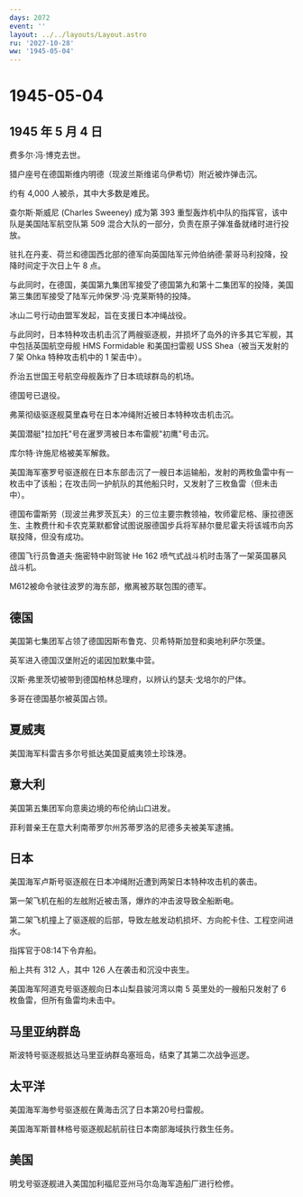 ```yaml
---
days: 2072
event: ''
layout: ../../layouts/Layout.astro
ru: '2027-10-28'
ww: '1945-05-04'
---
```


# 1945-05-04

## 1945 年 5 月 4 日

费多尔·冯·博克去世。

猎户座号在德国斯维内明德（现波兰斯维诺乌伊希切）附近被炸弹击沉。

约有 4,000 人被杀，其中大多数是难民。

查尔斯·斯威尼 (Charles Sweeney) 成为第 393
重型轰炸机中队的指挥官，该中队是美国陆军航空队第 509
混合大队的一部分，负责在原子弹准备就绪时进行投放。

驻扎在丹麦、荷兰和德国西北部的德军向英国陆军元帅伯纳德·蒙哥马利投降，投降时间定于次日上午
8 点。

与此同时，在德国，美国第九集团军接受了德国第九和第十二集团军的投降，美国第三集团军接受了陆军元帅保罗·冯·克莱斯特的投降。

冰山二号行动由盟军发起，旨在支援日本冲绳战役。

与此同时，日本特种攻击机击沉了两艘驱逐舰，并损坏了岛外的许多其它军舰，其中包括英国航空母舰
HMS Formidable 和美国扫雷舰 USS Shea（被当天发射的 7 架 Ohka
特种攻击机中的 1 架击中）。

乔治五世国王号航空母舰轰炸了日本琉球群岛的机场。

德国号已退役。

弗莱彻级驱逐舰莫里森号在日本冲绳附近被日本特种攻击机击沉。

美国潜艇"拉加托"号在暹罗湾被日本布雷舰"初鹰"号击沉。

库尔特·许施尼格被美军解救。

美国海军塞罗号驱逐舰在日本东部击沉了一艘日本运输船，发射的两枚鱼雷中有一枚击中了该船；在攻击同一护航队的其他船只时，又发射了三枚鱼雷（但未击中）。

德国布雷斯劳（现波兰弗罗茨瓦夫）的三位主要宗教领袖，牧师霍尼格、康拉德医生、主教费什和卡农克莱默都曾试图说服德国步兵将军赫尔曼尼霍夫将该城市向苏联投降，但没有成功。

德国飞行员鲁道夫·施密特中尉驾驶 He 162
喷气式战斗机时击落了一架英国暴风战斗机。

M612被命令驶往波罗的海东部，撤离被苏联包围的德军。

## 德国

美国第七集团军占领了德国因斯布鲁克、贝希特斯加登和奥地利萨尔茨堡。

英军进入德国汉堡附近的诺因加默集中营。

汉斯·弗里茨切被带到德国柏林总理府，以辨认约瑟夫·戈培尔的尸体。

多哥在德国基尔被英国占领。

## 夏威夷

美国海军科雷吉多尔号抵达美国夏威夷领土珍珠港。

## 意大利

美国第五集团军向意奥边境的布伦纳山口进发。

菲利普亲王在意大利南蒂罗尔州苏蒂罗洛的尼德多夫被美军逮捕。

## 日本

美国海军卢斯号驱逐舰在日本冲绳附近遭到两架日本特种攻击机的袭击。

第一架飞机在船的左舷附近被击落，爆炸的冲击波导致全船断电。

第二架飞机撞上了驱逐舰的后部，导致左舷发动机损坏、方向舵卡住、工程空间进水。

指挥官于08:14下令弃船。

船上共有 312 人，其中 126 人在袭击和沉没中丧生。

美国海军阿道克号驱逐舰向日本山梨县骏河湾以南 5 英里处的一艘船只发射了 6
枚鱼雷，但所有鱼雷均未击中。

## 马里亚纳群岛

斯波特号驱逐舰抵达马里亚纳群岛塞班岛，结束了其第二次战争巡逻。

## 太平洋

美国海军海参号驱逐舰在黄海击沉了日本第20号扫雷舰。

美国海军斯普林格号驱逐舰起航前往日本南部海域执行救生任务。

## 美国

明戈号驱逐舰进入美国加利福尼亚州马尔岛海军造船厂进行检修。